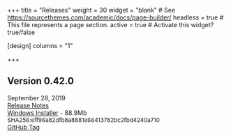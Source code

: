 +++
title = "Releases"
weight = 30
widget = "blank"  # See https://sourcethemes.com/academic/docs/page-builder/
headless = true  # This file represents a page section.
active = true  # Activate this widget? true/false

[design]
columns = "1"

+++

<a name="releases"></a>

## Version 0.42.0
September 28, 2019<br>
[Release Notes](docs/releases/ver_0_42_0/)<br>
[Windows Installer](setup/BeefSetup_0_42_0.exe) - 88.9Mb 
<font size=-1>SHA256:eff96a82dfb8a8881e66413782bc2fbd4240a710</font><br>
[GitHub Tag](http://www.github.com/BeefyTech/Beef)
